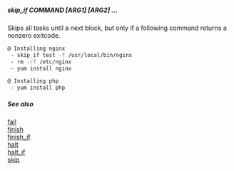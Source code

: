##### skip_if COMMAND [ARG1] [ARG2] ...

Skips all tasks until a next block, but only if a following command returns a nonzero exitcode.

```bash
@ Installing nginx
 - skip_if test -f /usr/local/bin/nginx
 - rm -rf /etc/nginx
 - yum install nginx

@ Installing php
 - yum install php
```

##### See also

[fail](fail.md)  
[finish](finish.md)  
[finish_if](finish_if.md)  
[halt](halt.md)  
[halt_if](halt_if.md)  
[skip](skip.md)  
